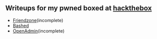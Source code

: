 ## Writeups for my pwned boxed at [hackthebox](www.hackthebox.com)

* [Friendzone](./friendzone)(incomplete) 
* [Bashed](./bashed)
* [OpenAdmin](./openadmin)(incomplete)
